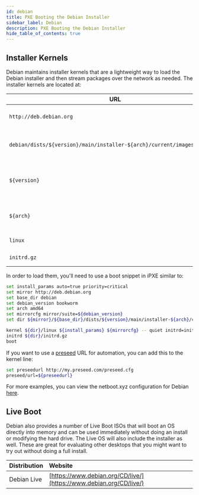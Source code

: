 ```yaml
---
id: debian
title: PXE Booting the Debian Installer
sidebar_label: Debian
description: PXE Booting the Debian Installer
hide_table_of_contents: true
---
```


## Installer Kernels

Debian maintains installer kernels that are a lightweight way to load the Debian installer and then stream packages over the network as needed. The installer kernels are located at:

| URL | Description |
| --- | ----------- |
| `http://deb.debian.org` | Base URL for Debian mirrors |
| `debian/dists/${version}/main/installer-${arch}/current/images/netboot/` | Directory containing the installer kernels |
| `${version}` | Version (e.g., bullseye, bookworm, etc) |
| `${arch}` | Architecture (e.g., amd64, arm64) |
| `linux` | Kernel filename |
| `initrd.gz` | Initrd filename |

In order to load them, you'll need to use a boot snippet in iPXE similar to:

```bash
set install_params auto=true priority=critical
set mirror http://deb.debian.org
set base_dir debian
set debian_version bookworm
set arch amd64
set mirrorcfg mirror/suite=${debian_version}
set dir ${mirror}/${base_dir}/dists/${version}/main/installer-${arch}/current/images/netboot/debian-installer/amd64/

kernel ${dir}/linux ${install_params} ${mirrorcfg} -- quiet initrd=initrd.gz
initrd ${dir}/initrd.gz
boot
```

If you want to use a [preseed](https://www.debian.org/releases/stable/amd64/apb.en.html) URL for automation, you can add this to the kernel line:

```bash
set preseedurl http://my.preseed.com/preseed.cfg
preseed/url=${preseedurl}
```

For more examples, you can view the netboot.xyz configuration for Debian [here](https://github.com/netbootxyz/netboot.xyz/blob/master/roles/netbootxyz/templates/menu/debian.ipxe.j2).

## Live Boot

Debian also provides a number of Live Boot ISOs that will boot an OS directly into memory and can be used immediately without doing an install or modifying the hard drive. The Live OS will also include the installer as well. These are great for evaluating other desktops that you might want to try out without doing a full install.

| Distribution | Website |
| :--- | :--- |
| Debian Live | [https://www.debian.org/CD/live/](https://www.debian.org/CD/live/) |
